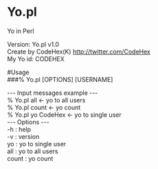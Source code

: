 Yo.pl
=====

Yo in Perl  
                            
Version: Yo.pl v1.0  
Create by CodeHex(K) http://twitter.com/CodeHex  
My Yo id: CODEHEX   
  
#Usage  
###% Yo.pl [OPTIONS] [USERNAME]  
  
  
--- Input messages example ---  
  % Yo.pl all   		<- yo to all users  
  % Yo.pl count			<- yo count  
  % Yo.pl yo CodeHex		<- yo to single user  
--- Options ---  
    -h          : help  
    -v          : version  
    yo         : yo to single user  
    all         : yo to all users  
    count      : yo count  
  

